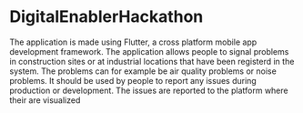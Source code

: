 # DigitalEnablerHackathon


The application is made using Flutter, a cross platform mobile app development framework.
The application allows people to signal problems in construction sites or at industrial locations that have been registerd in the system.
The problems can for example be air quality problems or noise problems.
It should be used by people to report any issues during production or development.
The issues are reported to the platform where their are visualized
